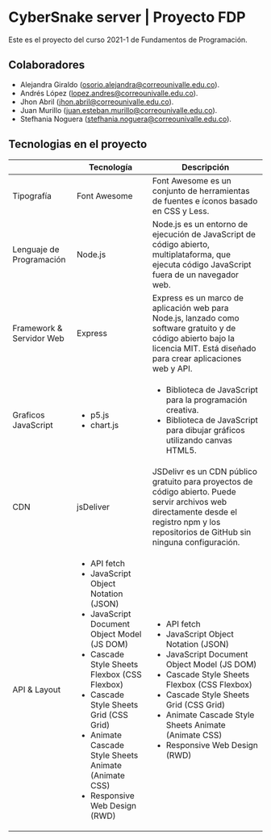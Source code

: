 # CyberSnake server | Proyecto FDP

Este es el proyecto del curso 2021-1 de Fundamentos de Programación.

## Colaboradores
- Alejandra Giraldo (osorio.alejandra@correounivalle.edu.co).
- Andrés López (lopez.andres@correounivalle.edu.co).
- Jhon Abril (jhon.abril@correounivalle.edu.co).
- Juan Murillo (juan.esteban.murillo@correounivalle.edu.co).
- Stefhania Noguera (stefhania.noguera@correounivalle.edu.co).

## Tecnologias en el proyecto

|  | Tecnología | Descripción |
| --- | -- | - |
| Tipografía | Font Awesome | Font Awesome es un conjunto de herramientas de fuentes e íconos basado en CSS y Less. |
| Lenguaje de Programación | Node.js | Node.js es un entorno de ejecución de JavaScript de código abierto, multiplataforma, que ejecuta código JavaScript fuera de un navegador web. |
| Framework & Servidor Web | Express | Express es un marco de aplicación web para Node.js, lanzado como software gratuito y de código abierto bajo la licencia MIT. Está diseñado para crear aplicaciones web y API. |
| Graficos JavaScript | <ul><li>p5.js</li><li>chart.js</li></ul> | <ul><li>Biblioteca de JavaScript para la programación creativa.</li><li>Biblioteca de JavaScript para dibujar gráficos utilizando canvas HTML5.</li></ul> |
| CDN | jsDeliver | JSDelivr es un CDN público gratuito para proyectos de código abierto. Puede servir archivos web directamente desde el registro npm y los repositorios de GitHub sin ninguna configuración. |
| API & Layout | <ul><li>API fetch</li><li>JavaScript Object Notation (JSON)</li><li>JavaScript Document Object Model (JS DOM)</li><li>Cascade Style Sheets Flexbox (CSS Flexbox)</li><li>Cascade Style Sheets Grid (CSS Grid)</li><li>Animate Cascade Style Sheets Animate (Animate CSS)</li><li>Responsive Web Design (RWD)</li></ul> | <ul><li>API fetch</li><li>JavaScript Object Notation (JSON)</li><li>JavaScript Document Object Model (JS DOM)</li><li>Cascade Style Sheets Flexbox (CSS Flexbox)</li><li>Cascade Style Sheets Grid (CSS Grid)</li><li>Animate Cascade Style Sheets Animate (Animate CSS)</li><li>Responsive Web Design (RWD)</li></ul> |
